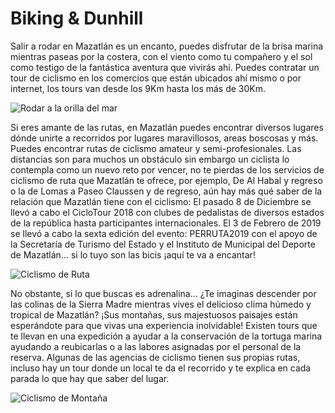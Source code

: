 # Biking & Dunhill #

Salir a rodar en Mazatlán es un encanto, puedes disfrutar de la brisa marina mientras paseas por la costera, con el viento como tu compañero y el sol como testigo de la fantástica aventura que vivirás ahí.
Puedes contratar un tour de ciclismo en los comercios que están ubicados ahí mismo o por internet, los tours van desde los 9Km hasta los más de 30Km.

![Rodar a la orilla del mar](https://programadestinosmexico.com/que-hacer/aventura-y-ecoturismo/mazatlan/Ciclismo%20de%20Montana%20en%20Mazatlan.jpg)

Si eres amante de las rutas, en Mazatlán puedes encontrar diversos lugares dónde unirte a recorridos por lugares maravillosos, areas boscosas y más. Puedes encontrar rutas de ciclismo amateur y semi-profesionales. Las distancias son para muchos un obstáculo sin embargo un ciclista lo contempla como un nuevo reto por vencer, no te pierdas de los servicios de ciclismo de ruta que Mazatlán te ofrece, por ejemplo,  De Al Habal y regreso o la de Lomas a Paseo Claussen y de regreso, aún hay más qué saber de la relación que Mazatlán tiene con el ciclismo:
El pasado 8 de Diciembre se llevó a cabo el CicloTour 2018 con clubes de pedalistas de diversos estados de la república hasta participantes internacionales. El 3 de Febrero de 2019 se llevó a cabo la sexta edición del evento: PERRUTA2019 con el apoyo de la Secretaría de Turismo del Estado y el Instituto de Municipal del Deporte de Mazatlán... si lo tuyo son las bicis ¡aquí te va a encantar!


![Ciclismo de Ruta](https://static.wixstatic.com/media/2a4742_9d1b46e2f8bdf80a4326fe045c6d40ed.png)

No obstante, si lo que buscas es adrenalina… ¿Te imaginas descender por las colinas de la Sierra Madre mientras vives el delicioso clima húmedo y tropical de Mazatlán? ¡Sus montañas, sus majestuosos paisajes están esperándote para que vivas una experiencia inolvidable!
Existen tours que te llevan en una expedición a ayudar a la conservación de la tortuga marina ayudando a reubicarlas o a las labores asignadas por el personal de la reserva. Algunas de las agencias de ciclismo tienen sus propias rutas, incluso hay un tour donde un local te da el recorrido y te explica en cada parada lo que hay que saber del lugar.


![Ciclismo de Montaña](https://media-cdn.tripadvisor.com/media/photo-s/0a/88/0c/2f/mazatlan-bike-tour.jpg)
